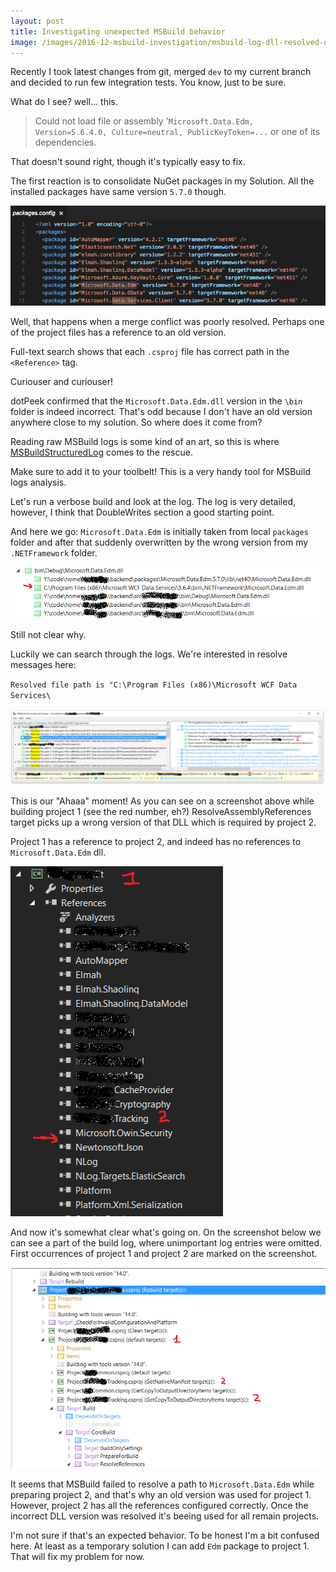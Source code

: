 ```yaml
---
layout: post
title: Investigating unexpected MSBuild behavior
image: /images/2016-12-msbuild-investigation/msbuild-log-dll-resolved-overview.png
---
```


Recently I took latest changes from git, merged `dev` to my current branch and decided to run few integration tests. You know, just to be sure.

What do I see? well... this.

>Could not load file or assembly '`Microsoft.Data.Edm, Version=5.6.4.0, Culture=neutral, PublicKeyToken=...` or one of its dependencies.

That doesn't sound right, though it's typically easy to fix. 

The first reaction is to consolidate NuGet packages in my Solution. All the installed packages have same version `5.7.0` though.

![Package.config sample](/images/2016-12-msbuild-investigation/installed-package-version.png)

Well, that happens when a merge conflict was poorly resolved. Perhaps one of the project files has a reference to an old version. 

Full-text search shows that each `.csproj` file has correct path in the `<Reference>` tag. 

Curiouser and curiouser!

dotPeek confirmed that the `Microsoft.Data.Edm.dll` version in the `\bin` folder is indeed incorrect. That's odd because I don't have an old version anywhere close to my solution. So where does it come from?

Reading raw MSBuild logs is some kind of an art, so this is where [MSBuildStructuredLog](https://github.com/KirillOsenkov/MSBuildStructuredLog) comes to the rescue. 

Make sure to add it to your toolbelt! This is a very handy tool for MSBuild logs analysis.

Let's run a verbose build and look at the log. The log is very detailed, however, I think that DoubleWrites section a good starting point.

And here we go: `Microsoft.Data.Edm` is initially taken from local `packages` folder and after that suddenly overwritten by the wrong version from my `.NETFramework` folder.

![MSBuild log](/images/2016-12-msbuild-investigation/msbuild-log-double-writes.png)

Still not clear why.

Luckily we can search through the logs. We're interested in resolve messages here: 

`Resolved file path is "C:\Program Files (x86)\Microsoft WCF Data Services\`

![Search](/images/2016-12-msbuild-investigation/msbuild-log-dll-resolved-overview.png)

This is our "Ahaaa" moment! As you can see on a screenshot above while building project 1 (see the red number, eh?) ResolveAssemblyReferences target picks up a wrong version of that DLL which is required by project 2.

Project 1 has a reference to project 2, and indeed has no references to `Microsoft.Data.Edm` dll. 

![VS Project References](/images/2016-12-msbuild-investigation/project-references.png)

And now it's somewhat clear what's going on. On the screenshot below we can see a part of the build log, where unimportant log entries were omitted. First occurrences of project 1 and project 2 are marked on the screenshot.

![MSbuild log. Overview](/images/2016-12-msbuild-investigation/msbuild-log-build-order.png)

It seems that MSBuild failed to resolve a path to `Microsoft.Data.Edm` while preparing project 2, and that's why an old version was used for project 1. However, project 2 has all the references configured correctly. 
Once the incorrect DLL version was resolved it's beeing used for all remain projects.

I'm not sure if that's an expected behavior. To be honest I'm a bit confused here. At least as a temporary solution I can add `Edm` package to project 1. That will fix my problem for now.
 
